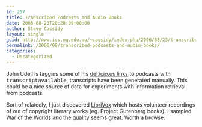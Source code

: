 ```yaml
---
id: 257
title: Transcribed Podcasts and Audio Books
date: 2006-08-23T20:28:09+00:00
author: Steve Cassidy
layout: single
guid: http://www.ics.mq.edu.au/~cassidy/index.php/2006/08/23/transcribed-podcasts-and-audio-books/
permalink: /2006/08/transcribed-podcasts-and-audio-books/
categories:
  - Uncategorized
---
```

John Udell is taggins some of his [del.icio.us links](http://del.icio.us/judell/transcriptavailable+podcast) to podcasts with <tt>transcriptavailable</tt>, transcripts have been generated manually. This could be a nice source of data for experiments with information retrieval from podcasts. 

Sort of relatedly, I just discovered [LibriVox](http://librivox.org/) which hosts volunteer recordings of out of copyright literary works (eg. Project Gutenberg books). I sampled War of the Worlds and the quality seems great. Worth a browse.
